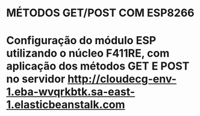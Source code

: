# MÉTODOS GET/POST COM ESP8266
# Configuração do módulo ESP utilizando o núcleo F411RE, com aplicação dos métodos GET E POST no servidor http://cloudecg-env-1.eba-wvqrkbtk.sa-east-1.elasticbeanstalk.com
